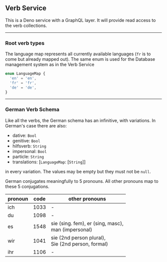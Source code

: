 ## Verb Service

This is a Deno service with a GraphQL layer. It will provide read access to the verb collections.

---

### Root verb types

The language map represents all currently available languages (`fr` is to come but already mapped out). The same enum is used for the Database management system as in the Verb Service

```ts
enum LanguageMap {
  'en' = 'en',
  'fr' = 'fr',
  'de' = 'de',
}
```

---

### German Verb Schema

Like all the verbs, the German schema has an infinitive, with variations. In German's case there are also:

- dative: `Bool`
- genitive: `Bool`
- hilfsverb: `String`
- impersonal: `Bool`
- particle: `String`
- translations: [`LanguageMap`: [`String`]]

in every variation. The values may be empty but they must not be `null`.

German conjugates meaningfully to 5 pronouns. All other pronouns map to these 5 conjugations.

| pronoun | code | other pronouns                                           |
| ------- | ---- | -------------------------------------------------------- |
| ich     | 1033 | -                                                        |
| du      | 1098 | -                                                        |
| es      | 1548 | sie (sing. fem), er (sing, masc),<br /> man (impersonal) |
| wir     | 1041 | sie (2nd person plural),<br/> Sie (2nd person, formal)   |
| ihr     | 1106 | -                                                        |
